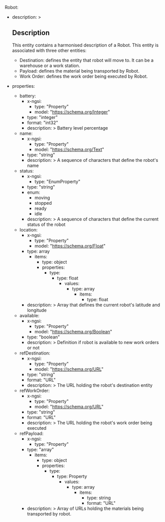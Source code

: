 Robot:
  - description: >
    ## Description
    This entity contains a harmonised description of a Robot. This entity
    is associated with three other entities:
      - Destination: defines the entity that robot will move to. It can be a warehouse
      or a work station.
      - Payload: defines the material being transported by Robot.
      - Work Order: defines the work order being executed by Robot.
    
  - properties:
    - battery:
      - x-ngsi:
        - type: "Property"
        - model: "https://schema.org/Integer"
      - type: "integer"
      - format: "int32"
      - description: >
            Battery level percentage
    - name:
      - x-ngsi:
        - type: "Property"
        - model: "https://schema.org/Text"
      - type: "string"
      - description: >
            A sequence of characters that define the robot's name
    - status:
      - x-ngsi:
        - type: "EnumProperty"
      - type: "string"
      - enum:
        - moving
        - stopped
        - ready
        - idle
      - description: >
            A sequence of characters that define the current status of the robot
    - location:
      - x-ngsi:
        - type: "Property"
        - model: "https://schema.org/Float"
      - type: array
        - items:
          - type: object
          - properties:
            - type:
              - type: float
                - values:
                  - type: array
                    - items:
                      - type: float
      - description: >
            Array that defines the current robot's latitude and longitude
    - available:
      - x-ngsi:
        - type: "Property"
        - model: "https://schema.org/Boolean"
      - type: "boolean"
      - description: >
            Definition if robot is available to new work orders or not
    - refDestination:
      - x-ngsi:
        - type: "Property"
        - model: "https://schema.org/URL"
      - type: "string"
      - format: "URL"
      - description: >
            The URL holding the robot's destination entity
    - refWorkOrder:
      - x-ngsi:
        - type: "Property"
        - model: "https://schema.org/URL"
      - type: "string"
      - format: "URL"
      - description: >
            The URL holding the robot's work order being executed
    - refPayload:
      - x-ngsi:
        - type: "Property"
      - type: "array"
        - items:
          - type: object
          - properties:
            - type:
              - type: Property
                - values:
                  - type: array
                    - items:
                      - type: string
                      - format: "URL"
      - description: >
            Array of URLs holding the materials being transported by robot.
